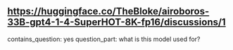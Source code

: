 ## https://huggingface.co/TheBloke/airoboros-33B-gpt4-1-4-SuperHOT-8K-fp16/discussions/1

contains_question: yes
question_part: what is this model used for?